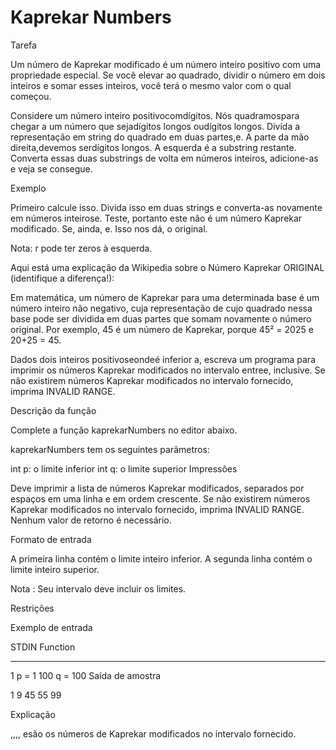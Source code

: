 # Kaprekar Numbers

Tarefa

Um número de Kaprekar modificado é um número inteiro positivo com uma propriedade especial. Se você elevar ao quadrado, dividir o número em dois inteiros e somar esses inteiros, você terá o mesmo valor com o qual começou.

Considere um número inteiro positivocomdígitos. Nós quadramospara chegar a um número que sejadígitos longos oudígitos longos. Divida a representação em string do quadrado em duas partes,e. A parte da mão direita,devemos serdígitos longos. A esquerda é a substring restante. Converta essas duas substrings de volta em números inteiros, adicione-as e veja se consegue.

Exemplo



Primeiro calcule isso. Divida isso em duas strings e converta-as novamente em números inteirose. Teste, portanto este não é um número Kaprekar modificado. Se, ainda, e. Isso nos dá, o original.

Nota: r pode ter zeros à esquerda.

Aqui está uma explicação da Wikipedia sobre o Número Kaprekar ORIGINAL (identifique a diferença!):

Em matemática, um número de Kaprekar para uma determinada base é um número inteiro não negativo, cuja representação de cujo quadrado nessa base pode ser dividida em duas partes que somam novamente o número original. Por exemplo, 45 é um número de Kaprekar, porque 45² = 2025 e 20+25 = 45.

Dados dois inteiros positivoseondeé inferior a, escreva um programa para imprimir os números Kaprekar modificados no intervalo entree, inclusive. Se não existirem números Kaprekar modificados no intervalo fornecido, imprima INVALID RANGE.

Descrição da função

Complete a função kaprekarNumbers no editor abaixo.

kaprekarNumbers tem os seguintes parâmetros:

int p: o limite inferior
int q: o limite superior
Impressões

Deve imprimir a lista de números Kaprekar modificados, separados por espaços em uma linha e em ordem crescente. Se não existirem números Kaprekar modificados no intervalo fornecido, imprima INVALID RANGE. Nenhum valor de retorno é necessário.

Formato de entrada

A primeira linha contém o limite inteiro inferior.
A segunda linha contém o limite inteiro superior.

Nota : Seu intervalo deve incluir os limites.

Restrições


Exemplo de entrada

STDIN   Function
-----   --------
1       p = 1
100     q = 100
Saída de amostra

1 9 45 55 99

Explicação

,,,, esão os números de Kaprekar modificados no intervalo fornecido.

